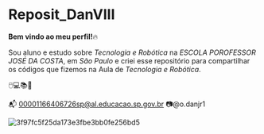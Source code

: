 # Reposit_DanVIII

**Bem vindo ao meu perfil!**🔥

Sou aluno e estudo sobre _Tecnologia e Robótica_ na _ESCOLA POROFESSOR JOSÉ DA COSTA_, em _São Paulo_ e criei esse repositório para compartilhar os códigos que fizemos na Aula de _Tecnologia e Robótica_.

🖱️💻📚📖

📬 00001166406726sp@al.educacao.sp.gov.br
📷@o.danjr1

![3f97fc5f25da173e3fbe3bb0fe256bd5](https://github.com/DaniloXVIII/Reposit_DanVIII/assets/171045311/9fb6cc8f-09c6-421c-9dad-97865458a37b)
